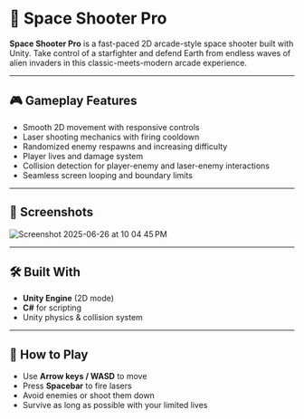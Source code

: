# 🚀 Space Shooter Pro

**Space Shooter Pro** is a fast-paced 2D arcade-style space shooter built with Unity. Take control of a starfighter and defend Earth from endless waves of alien invaders in this classic-meets-modern arcade experience.

---

## 🎮 Gameplay Features

- Smooth 2D movement with responsive controls
- Laser shooting mechanics with firing cooldown
- Randomized enemy respawns and increasing difficulty
- Player lives and damage system
- Collision detection for player-enemy and laser-enemy interactions
- Seamless screen looping and boundary limits

---

## 📸 Screenshots

![Screenshot 2025-06-26 at 10 04 45 PM](https://github.com/user-attachments/assets/e1b11fa5-bc6c-4f9e-a53d-d247b5860dfd)

---

## 🛠️ Built With

- **Unity Engine** (2D mode)
- **C#** for scripting
- Unity physics & collision system

---

## 🧪 How to Play

- Use **Arrow keys / WASD** to move
- Press **Spacebar** to fire lasers
- Avoid enemies or shoot them down
- Survive as long as possible with your limited lives


